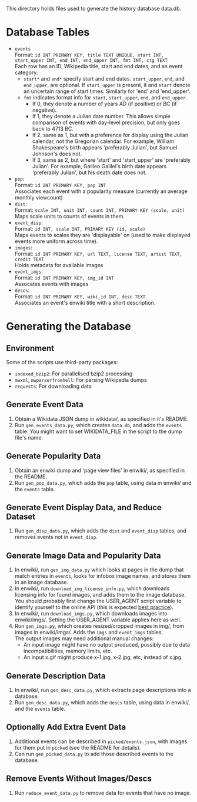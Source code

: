 This directory holds files used to generate the history database data.db.

# Database Tables
-   `events` <br>
    Format:
        `id INT PRIMARY KEY, title TEXT UNIQUE, start INT, start_upper INT, end INT, end_upper INT, fmt INT, ctg TEXT`
        <br>
    Each row has an ID, Wikipedia title, start and end dates, and an event category.
    -   `start*` and `end*` specify start and end dates.
        `start_upper`, `end`, and `end_upper`, are optional.
        If `start_upper` is present, it and `start` denote an uncertain range of start times.
        Similarly for 'end' and 'end_upper'.
    -   `fmt` indicates format info for `start`, `start_upper`, `end`, and `end_upper`.
        -   If 0, they denote a number of years AD (if positive) or BC (if negative).
        -   If 1, they denote a Julian date number.
            This allows simple comparison of events with day-level precision, but only goes back to 4713 BC.
        -   If 2, same as 1, but with a preference for display using the Julian calendar, not the Gregorian calendar.
            For example, William Shakespeare's birth appears 'preferably Julian', but Samuel Johnson's does not.
        -   If 3, same as 2, but where 'start' and 'start_upper' are 'preferably Julian'.
            For example, Galileo Galilei's birth date appears 'preferably Julian', but his death date does not.
-   `pop`: <br>
    Format: `id INT PRIMARY KEY, pop INT` <br>
    Associates each event with a popularity measure (currently an average monthly viewcount)
-   `dist`: <br>
    Format: `scale INT, unit INT, count INT, PRIMARY KEY (scale, unit)` <br>
    Maps scale units to counts of events in them.
-   `event_disp`: <br>
    Format: `id INT, scale INT, PRIMARY KEY (id, scale)` <br>
    Maps events to scales they are 'displayable' on (used to make displayed events more uniform across time).
-   `images`: <br>
    Format: `id INT PRIMARY KEY, url TEXT, license TEXT, artist TEXT, credit TEXT` <br>
    Holds metadata for available images
-   `event_imgs`: <br>
    Format: `id INT PRIMARY KEY, img_id INT` <br>
    Assocates events with images
-   `descs`: <br>
    Format: `id INT PRIMARY KEY, wiki_id INT, desc TEXT` <br>
    Associates an event's enwiki title with a short description.

# Generating the Database

## Environment
Some of the scripts use third-party packages:
-   `indexed_bzip2`: For parallelised bzip2 processing
-   `mwxml`, `mwparserfromhell`: For parsing Wikipedia dumps
-   `requests`: For downloading data

## Generate Event Data
1.  Obtain a Wikidata JSON dump in wikidata/, as specified in it's README.
1.  Run `gen_events_data.py`, which creates `data.db`, and adds the `events` table.
    You might want to set WIKIDATA_FILE in the script to the dump file's name.

## Generate Popularity Data
1.  Obtain an enwiki dump and 'page view files' in enwiki/, as specified in the README.
1.  Run `gen_pop_data.py`, which adds the `pop` table, using data in enwiki/ and the `events` table.

## Generate Event Display Data, and Reduce Dataset
1.  Run `gen_disp_data.py`, which adds the `dist` and `event_disp` tables, and removes events not in `event_disp`.

## Generate Image Data and Popularity Data
1.  In enwiki/, run `gen_img_data.py` which looks at pages in the dump that match entries in `events`,
    looks for infobox image names, and stores them in an image database.
1.  In enwiki/, run `download_img_license_info.py`, which downloads licensing info for found
    images, and adds them to the image database. You should probably first change the USER_AGENT
    script variable to identify yourself to the online API (this is expected
    [best practice](https://www.mediawiki.org/wiki/API:Etiquette)).
1.  In enwiki/, run `download_imgs.py`, which downloads images into enwiki/imgs/. Setting the
    USER_AGENT variable applies here as well.
1.  Run `gen_imgs.py`, which creates resized/cropped images in img/, from images in enwiki/imgs/.
    Adds the `imgs` and `event_imgs` tables. <br>
    The output images may need additional manual changes:
    -   An input image might have no output produced, possibly due to
        data incompatibilities, memory limits, etc.
    -   An input x.gif might produce x-1.jpg, x-2.jpg, etc, instead of x.jpg.

## Generate Description Data
1.  In enwiki/, run `gen_desc_data.py`, which extracts page descriptions into a database.
1.  Run `gen_desc_data.py`, which adds the `descs` table, using data in enwiki/, and the `events` table.

## Optionally Add Extra Event Data
1.  Additional events can be described in `picked/events.json`, with images for them put
    in `picked` (see the README for details).
1.  Can run `gen_picked_data.py` to add those described events to the database.

## Remove Events Without Images/Descs
1.  Run `reduce_event_data.py` to remove data for events that have no image.
